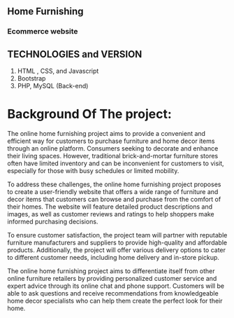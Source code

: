 ## Home Furnishing

### Ecommerce website

## TECHNOLOGIES and VERSION

1. HTML , CSS, and Javascript
2. Bootstrap
3. PHP, MySQL (Back-end)


# Background Of The project:

The online home furnishing project aims to provide a convenient and efficient way for customers to purchase furniture and home decor items through an online platform. Consumers seeking to decorate and enhance their living spaces. However, traditional brick-and-mortar furniture stores often have limited inventory and can be inconvenient for customers to visit, especially for those with busy schedules or limited mobility.

To address these challenges, the online home furnishing project proposes to create a user-friendly website that offers a wide range of furniture and decor items that customers can browse and purchase from the comfort of their homes. The website will feature detailed product descriptions and images, as well as customer reviews and ratings to help shoppers make informed purchasing decisions.

To ensure customer satisfaction, the project team will partner with reputable furniture manufacturers and suppliers to provide high-quality and affordable products. Additionally, the project will offer various delivery options to cater to different customer needs, including home delivery and in-store pickup.

The online home furnishing project aims to differentiate itself from other online furniture retailers by providing personalized customer service and expert advice through its online chat and phone support. Customers will be able to ask questions and receive recommendations from knowledgeable home decor specialists who can help them create the perfect look for their home.
